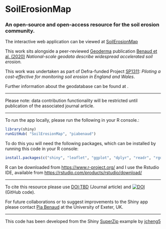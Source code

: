 # SoilErosionMap
### An open-source and open-access resource for the soil erosion community.

The interactive web application can be viewed at [SoilErosionMap]

This work sits alongside a peer-reviewed [Geoderma] publication [Benaud et al. (2020)] *National-scale geodata describe widespread accelerated soil erosion.* 

This work was undertaken as part of Defra-funded Project [SP1311]: *Piloting a cost-effective for monitoring soil erosion in England and Wales*.

Further information about the geodatabase can be found at <WEBLINK>.

---

Please note: data contribution functionality will be restricted until publication of the associated journal article.

---

To run the app locally, please run the following in your R console.: 
```R
library(shiny)
runGitHub( "SoilErosionMap", "piabenaud")
```
To do this you will need the following packages, which can be installed by running this code in your R console:
 ```R
 install.packages(c("shiny", "leaflet", "ggplot", "dplyr", "readr", "rgdal", "scales"))
 ```
 R can be downloaded from <https://www.r-project.org/> and I use the Rstudio IDE, available from <https://rstudio.com/products/rstudio/download/>
 
---

To cite this resource please use <DOI:TBD> (Journal article) and [![DOI](https://zenodo.org/badge/DOI/http://10.5281/zenodo.3670112.svg)](https://doi.org/http://10.5281/zenodo.3670112) (GitHub code). 

For future collaborations or to suggest improvements to the Shiny app please contact [Pia Benaud] at the University of Exeter, UK. 

--- 

This code has been developed from the Shiny [SuperZip] example by [jcheng5]


[SoilErosionMap]: https://piabenaud.shinyapps.io/SoilErosionMap
[Geoderma]: https://www.journals.elsevier.com/geoderma
[Benaud et al. (2020)]: DOI
[Pia Benaud]: http://geography.exeter.ac.uk/staff/index.php?web_id=Pia_Benaud
[Superzip]: https://github.com/rstudio/shiny-examples/tree/master/063-superzip-example
[jcheng5]: https://github.com/jcheng5
[SP1311]: http://randd.defra.gov.uk/Default.aspx?Module=More&Location=None&ProjectID=18369

